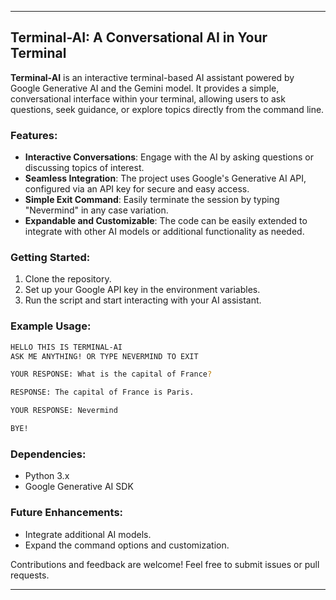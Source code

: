 

---

## Terminal-AI: A Conversational AI in Your Terminal

**Terminal-AI** is an interactive terminal-based AI assistant powered by Google Generative AI and the Gemini model. It provides a simple, conversational interface within your terminal, allowing users to ask questions, seek guidance, or explore topics directly from the command line. 

### Features:
- **Interactive Conversations**: Engage with the AI by asking questions or discussing topics of interest.
- **Seamless Integration**: The project uses Google's Generative AI API, configured via an API key for secure and easy access.
- **Simple Exit Command**: Easily terminate the session by typing "Nevermind" in any case variation.
- **Expandable and Customizable**: The code can be easily extended to integrate with other AI models or additional functionality as needed.

### Getting Started:
1. Clone the repository.
2. Set up your Google API key in the environment variables.
3. Run the script and start interacting with your AI assistant.

### Example Usage:
```bash
HELLO THIS IS TERMINAL-AI
ASK ME ANYTHING! OR TYPE NEVERMIND TO EXIT

YOUR RESPONSE: What is the capital of France?

RESPONSE: The capital of France is Paris.

YOUR RESPONSE: Nevermind

BYE!
```

### Dependencies:
- Python 3.x
- Google Generative AI SDK

### Future Enhancements:
- Integrate additional AI models.
- Expand the command options and customization.

Contributions and feedback are welcome! Feel free to submit issues or pull requests.

---

